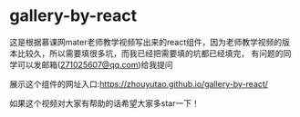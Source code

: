# gallery-by-react

这是根据慕课网mater老师教学视频写出来的react组件，因为老师教学视频的版本比较久，所以需要填很多坑，而我已经把需要填的坑都已经填完，
有问题的同学可以发邮箱(271025607@qq.com)给我提问

展示这个组件的网址入口:https://zhouyutao.github.io/gallery-by-react/

如果这个视频对大家有帮助的话希望大家多star一下！
